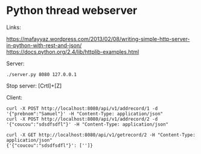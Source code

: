 Python thread webserver  
=======================  
  
Links: 
  
https://mafayyaz.wordpress.com/2013/02/08/writing-simple-http-server-in-python-with-rest-and-json/  
https://docs.python.org/2.4/lib/httplib-examples.html    
  

Server:   
  
```
./server.py 8080 127.0.0.1
```  
   
Stop server: [Crtl]+[Z]  
  
   
Client: 
  
```
curl -X POST http://localhost:8080/api/v1/addrecord/1 -d '{"prebnom":"Samuel"}' -H "Content-Type: application/json"
curl -X POST http://localhost:8080/api/v1/addrecord/2 -d '{"coucou":"sdsdfsdfl"}' -H "Content-Type: application/json"
```
  
```
curl -X GET http://localhost:8080/api/v1/getrecord/2 -H "Content-Type: application/json"
{'{"coucou":"sdsdfsdfl"}': ['']} 
```  



